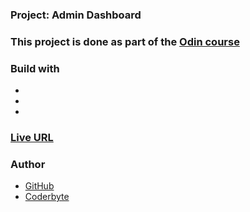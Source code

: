 ### Project: Admin Dashboard

### This project is done as part of the [Odin course](https://www.theodinproject.com/dashboard)

### Build with

- 
- 
- 

### [Live URL]()

### Author

- [GitHub](https://github.com/saba-bar95)
- [Coderbyte](https://coderbyte.com/profile/gegewp)

